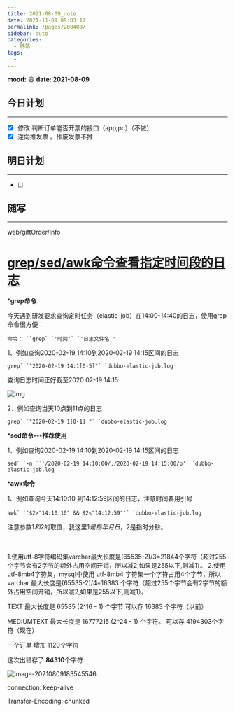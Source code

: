 ```yaml
---
title: 2021-08-09_note
date: 2021-11-09 09:03:17
permalink: /pages/208408/
sidebar: auto
categories:
  - 随笔
tags:
  - 
---
```

**mood:** :smile:  																		**date: 2021-08-09**  
## 今日计划  
------
- [x]  修改 判断订单能否开票的接口（app,pc）（不做）
- [x]  逆向推发票 。作废发票不推
## 明日计划  
------
- [ ]  
## 随写 
------

web/giftOrder/info

# [grep/sed/awk命令查看指定时间段的日志](https://www.cnblogs.com/python-wen/p/12331751.html)

***grep命令**

今天遇到研发要求查询定时任务（elastic-job）在14:00-14:40的日志，使用grep命令很方便：

```
命令： ``grep` `'时间'` `'日志文件名 '
```

1、例如查询2020-02-19 14:10到2020-02-19 14:15区间的日志

```
grep` `"2020-02-19 14:1[0-5]"` `dubbo-elastic-job.log
```

查询日志时间正好截至2020 02-19 14:15

![img](https://gitee.com/zxqzhuzhu/imgs/raw/master/picGo/1444822-20200219153238525-1854651034.png)

 

 2、例如查询当天10点到11点的日志

```
grep` `"2020-02-19 1[0-1] "` `dubbo-elastic-job.log
```

 

***sed命令---推荐使用**　　

1、例如查询2020-02-19 14:10到2020-02-19 14:15区间的日志

```
sed` `-n ``'/2020-02-19 14:10:00/,/2020-02-19 14:15:00/p'` `dubbo-elastic-job.log
```

 

***awk命令**　　

1、例如查询今天14:10:10 到14:12:59区间的日志，注意时间要用引号

```
awk` `'$2>"14:10:10" && $2<"14:12:59"'` `dubbo-elastic-job.log　　
```

注意参数$1和$2的取值，我这里$1是指年月日，$2是指时分秒。

　　



 1.使用utf-8字符编码集varchar最大长度是(65535-2)/3=21844个字符（超过255个字节会有2字节的额外占用空间开销，所以减2,如果是255以下,则减1）。
   2.使用 utf-8mb4字符集，mysql中使用 utf-8mb4 字符集一个字符占用4个字节，所以 varchar 最大长度是(65535-2)/4=16383 个字符（超过255个字节会有2字节的额外占用空间开销，所以减2,如果是255以下,则减1）。



TEXT 最大长度是 65535 (2^16 - 1) 个字节   可以存 16383 个字符（以前）

MEDIUMTEXT 最大长度是 16777215 (2^24 - 1) 个字符。 可以存 4194303个字符（现在）

一个订单 增加 1120个字符

这次出错存了 **84310**个字符

![image-20210809183545546](https://gitee.com/zxqzhuzhu/imgs/raw/master/picGo/image-20210809183545546.png)

connection: keep-alive

Transfer-Encoding: chunked
